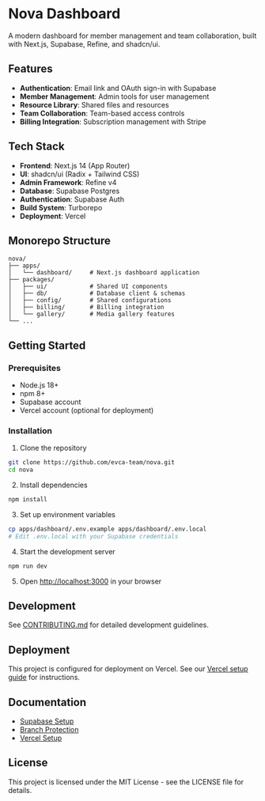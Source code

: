 # Nova Dashboard

A modern dashboard for member management and team collaboration, built with Next.js, Supabase, Refine, and shadcn/ui.

## Features

- **Authentication**: Email link and OAuth sign-in with Supabase
- **Member Management**: Admin tools for user management
- **Resource Library**: Shared files and resources
- **Team Collaboration**: Team-based access controls
- **Billing Integration**: Subscription management with Stripe

## Tech Stack

- **Frontend**: Next.js 14 (App Router)
- **UI**: shadcn/ui (Radix + Tailwind CSS)
- **Admin Framework**: Refine v4
- **Database**: Supabase Postgres
- **Authentication**: Supabase Auth
- **Build System**: Turborepo
- **Deployment**: Vercel

## Monorepo Structure

```
nova/
├── apps/
│   └── dashboard/     # Next.js dashboard application
├── packages/
│   ├── ui/            # Shared UI components
│   ├── db/            # Database client & schemas
│   ├── config/        # Shared configurations
│   ├── billing/       # Billing integration
│   └── gallery/       # Media gallery features
└── ...
```

## Getting Started

### Prerequisites

- Node.js 18+
- npm 8+
- Supabase account
- Vercel account (optional for deployment)

### Installation

1. Clone the repository

```bash
git clone https://github.com/evca-team/nova.git
cd nova
```

2. Install dependencies

```bash
npm install
```

3. Set up environment variables

```bash
cp apps/dashboard/.env.example apps/dashboard/.env.local
# Edit .env.local with your Supabase credentials
```

4. Start the development server

```bash
npm run dev
```

5. Open [http://localhost:3000](http://localhost:3000) in your browser

## Development

See [CONTRIBUTING.md](CONTRIBUTING.md) for detailed development guidelines.

## Deployment

This project is configured for deployment on Vercel. See our [Vercel setup guide](.github/VERCEL_SETUP.md) for instructions.

## Documentation

- [Supabase Setup](.github/SUPABASE_SETUP.md)
- [Branch Protection](.github/BRANCH_PROTECTION.md)
- [Vercel Setup](.github/VERCEL_SETUP.md)

## License

This project is licensed under the MIT License - see the LICENSE file for details.
